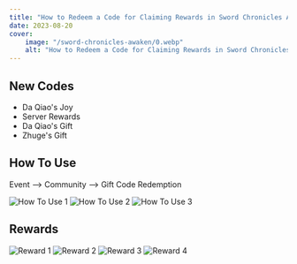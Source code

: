 ```yaml
---
title: "How to Redeem a Code for Claiming Rewards in Sword Chronicles Awaken"
date: 2023-08-20 
cover:
    image: "/sword-chronicles-awaken/0.webp" 
    alt: "How to Redeem a Code for Claiming Rewards in Sword Chronicles Awaken"  
---
```


## New Codes
- Da Qiao's Joy
- Server Rewards
- Da Qiao's Gift
- Zhuge's Gift

## How To Use

Event --> Community --> Gift Code Redemption

![How To Use 1](/sword-chronicles-awaken/6.webp)
![How To Use 2](/sword-chronicles-awaken/7.webp)
![How To Use 3](/sword-chronicles-awaken/8.webp)

## Rewards

![Reward 1](/sword-chronicles-awaken/2.webp)
![Reward 2](/sword-chronicles-awaken/3.webp)
![Reward 3](/sword-chronicles-awaken/4.webp)
![Reward 4](/sword-chronicles-awaken/5.webp)
